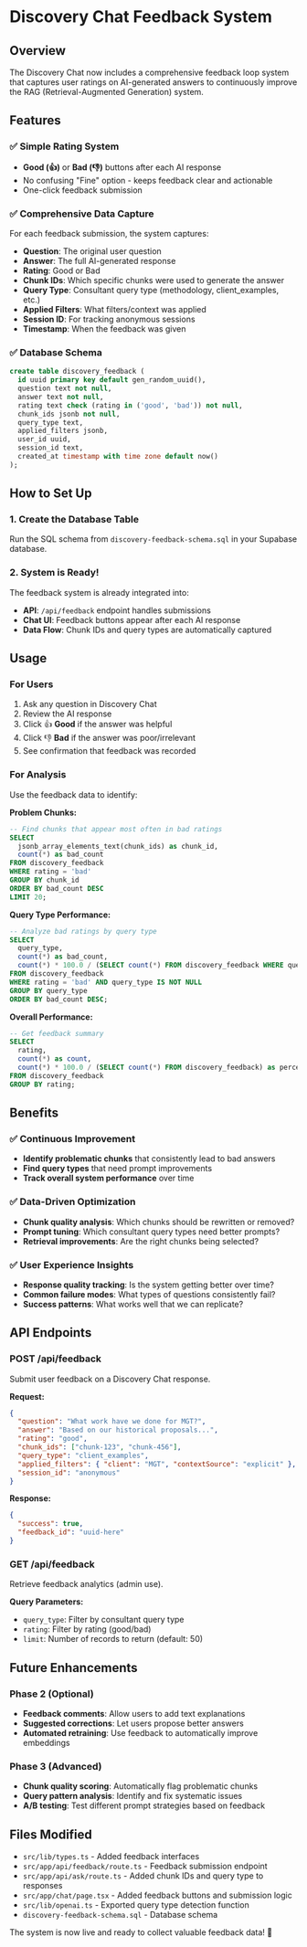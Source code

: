 # Discovery Chat Feedback System

## Overview
The Discovery Chat now includes a comprehensive feedback loop system that captures user ratings on AI-generated answers to continuously improve the RAG (Retrieval-Augmented Generation) system.

## Features

### ✅ Simple Rating System
- **Good (👍)** or **Bad (👎)** buttons after each AI response
- No confusing "Fine" option - keeps feedback clear and actionable
- One-click feedback submission

### ✅ Comprehensive Data Capture
For each feedback submission, the system captures:
- **Question**: The original user question
- **Answer**: The full AI-generated response
- **Rating**: Good or Bad
- **Chunk IDs**: Which specific chunks were used to generate the answer
- **Query Type**: Consultant query type (methodology, client_examples, etc.)
- **Applied Filters**: What filters/context was applied
- **Session ID**: For tracking anonymous sessions
- **Timestamp**: When the feedback was given

### ✅ Database Schema
```sql
create table discovery_feedback (
  id uuid primary key default gen_random_uuid(),
  question text not null,
  answer text not null,
  rating text check (rating in ('good', 'bad')) not null,
  chunk_ids jsonb not null,
  query_type text,
  applied_filters jsonb,
  user_id uuid,
  session_id text,
  created_at timestamp with time zone default now()
);
```

## How to Set Up

### 1. Create the Database Table
Run the SQL schema from `discovery-feedback-schema.sql` in your Supabase database.

### 2. System is Ready!
The feedback system is already integrated into:
- **API**: `/api/feedback` endpoint handles submissions
- **Chat UI**: Feedback buttons appear after each AI response
- **Data Flow**: Chunk IDs and query types are automatically captured

## Usage

### For Users
1. Ask any question in Discovery Chat
2. Review the AI response
3. Click 👍 **Good** if the answer was helpful
4. Click 👎 **Bad** if the answer was poor/irrelevant
5. See confirmation that feedback was recorded

### For Analysis
Use the feedback data to identify:

**Problem Chunks:**
```sql
-- Find chunks that appear most often in bad ratings
SELECT 
  jsonb_array_elements_text(chunk_ids) as chunk_id,
  count(*) as bad_count
FROM discovery_feedback 
WHERE rating = 'bad'
GROUP BY chunk_id
ORDER BY bad_count DESC
LIMIT 20;
```

**Query Type Performance:**
```sql
-- Analyze bad ratings by query type
SELECT 
  query_type, 
  count(*) as bad_count,
  count(*) * 100.0 / (SELECT count(*) FROM discovery_feedback WHERE query_type IS NOT NULL) as percentage
FROM discovery_feedback 
WHERE rating = 'bad' AND query_type IS NOT NULL
GROUP BY query_type 
ORDER BY bad_count DESC;
```

**Overall Performance:**
```sql
-- Get feedback summary
SELECT 
  rating,
  count(*) as count,
  count(*) * 100.0 / (SELECT count(*) FROM discovery_feedback) as percentage
FROM discovery_feedback 
GROUP BY rating;
```

## Benefits

### ✅ Continuous Improvement
- **Identify problematic chunks** that consistently lead to bad answers
- **Find query types** that need prompt improvements
- **Track overall system performance** over time

### ✅ Data-Driven Optimization
- **Chunk quality analysis**: Which chunks should be rewritten or removed?
- **Prompt tuning**: Which consultant query types need better prompts?
- **Retrieval improvements**: Are the right chunks being selected?

### ✅ User Experience Insights
- **Response quality tracking**: Is the system getting better over time?
- **Common failure modes**: What types of questions consistently fail?
- **Success patterns**: What works well that we can replicate?

## API Endpoints

### POST /api/feedback
Submit user feedback on a Discovery Chat response.

**Request:**
```json
{
  "question": "What work have we done for MGT?",
  "answer": "Based on our historical proposals...",
  "rating": "good",
  "chunk_ids": ["chunk-123", "chunk-456"],
  "query_type": "client_examples",
  "applied_filters": { "client": "MGT", "contextSource": "explicit" },
  "session_id": "anonymous"
}
```

**Response:**
```json
{
  "success": true,
  "feedback_id": "uuid-here"
}
```

### GET /api/feedback
Retrieve feedback analytics (admin use).

**Query Parameters:**
- `query_type`: Filter by consultant query type
- `rating`: Filter by rating (good/bad)
- `limit`: Number of records to return (default: 50)

## Future Enhancements

### Phase 2 (Optional)
- **Feedback comments**: Allow users to add text explanations
- **Suggested corrections**: Let users propose better answers
- **Automated retraining**: Use feedback to automatically improve embeddings

### Phase 3 (Advanced)
- **Chunk quality scoring**: Automatically flag problematic chunks
- **Query pattern analysis**: Identify and fix systematic issues
- **A/B testing**: Test different prompt strategies based on feedback

## Files Modified
- `src/lib/types.ts` - Added feedback interfaces
- `src/app/api/feedback/route.ts` - Feedback submission endpoint
- `src/app/api/ask/route.ts` - Added chunk IDs and query type to responses
- `src/app/chat/page.tsx` - Added feedback buttons and submission logic
- `src/lib/openai.ts` - Exported query type detection function
- `discovery-feedback-schema.sql` - Database schema

The system is now live and ready to collect valuable feedback data! 🚀 